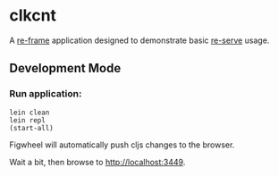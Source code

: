 # clkcnt

A [re-frame](https://github.com/Day8/re-frame) application designed to demonstrate basic [re-serve](https://github.com/kotyo/re-serve) usage.

## Development Mode

### Run application:

```
lein clean
lein repl
(start-all)
```

Figwheel will automatically push cljs changes to the browser.

Wait a bit, then browse to [http://localhost:3449](http://localhost:3449).

